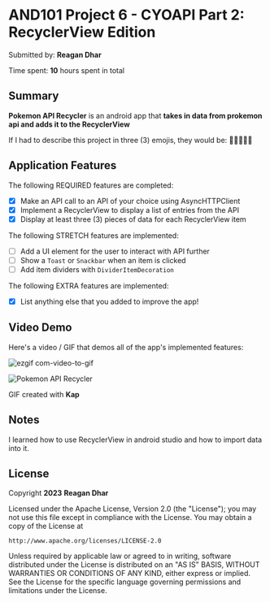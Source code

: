 <!-- (This is a comment) INSTRUCTIONS: Go through this page and fill out any **bolded** entries with their correct values.-->

# AND101 Project 6 - CYOAPI Part 2: RecyclerView Edition

Submitted by: **Reagan Dhar**

Time spent: **10** hours spent in total

## Summary

**Pokemon API Recycler** is an android app that **takes in data from prokemon api and adds it to the RecyclerView**

If I had to describe this project in three (3) emojis, they would be: **🙂👌🏻👍🏻**

## Application Features

<!-- (This is a comment) Please be sure to change the [ ] to [x] for any features you completed.  If a feature is not checked [x], you might miss the points for that item! -->

The following REQUIRED features are completed:

- [x] Make an API call to an API of your choice using AsyncHTTPClient
- [x] Implement a RecyclerView to display a list of entries from the API
- [x] Display at least three (3) pieces of data for each RecyclerView item

The following STRETCH features are implemented:

- [ ] Add a UI element for the user to interact with API further
- [ ] Show a `Toast` or `Snackbar` when an item is clicked
- [ ] Add item dividers with `DividerItemDecoration`

The following EXTRA features are implemented:

- [x] List anything else that you added to improve the app!

## Video Demo

Here's a video / GIF that demos all of the app's implemented features:

![ezgif com-video-to-gif](https://user-images.githubusercontent.com/116980504/230701024-47f1d663-a5da-4752-a4b2-87f982cb61d8.gif)

<img src='https://i.imgur.com/20fz5mT.gif' title='Pokemon API Recycler' width='' alt='Pokemon API Recycler' />

GIF created with **Kap**

<!-- Recommended tools:
- [Kap](https://getkap.co/) for macOS
- [ScreenToGif](https://www.screentogif.com/) for Windows
- [peek](https://github.com/phw/peek) for Linux. -->

## Notes

I learned how to use RecyclerView in android studio and how to import data into it.

## License

Copyright **2023** **Reagan Dhar**

Licensed under the Apache License, Version 2.0 (the "License");
you may not use this file except in compliance with the License.
You may obtain a copy of the License at

    http://www.apache.org/licenses/LICENSE-2.0

Unless required by applicable law or agreed to in writing, software
distributed under the License is distributed on an "AS IS" BASIS,
WITHOUT WARRANTIES OR CONDITIONS OF ANY KIND, either express or implied.
See the License for the specific language governing permissions and
limitations under the License.
